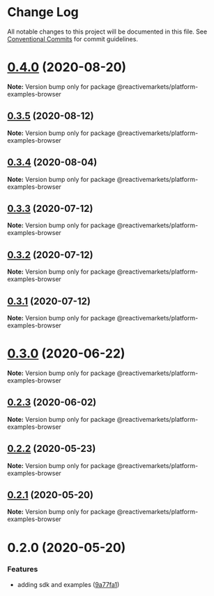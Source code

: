 # Change Log

All notable changes to this project will be documented in this file.
See [Conventional Commits](https://conventionalcommits.org) for commit guidelines.

# [0.4.0](https://github.com/reactivemarkets/platform-js/compare/v0.3.5...v0.4.0) (2020-08-20)

**Note:** Version bump only for package @reactivemarkets/platform-examples-browser





## [0.3.5](https://github.com/reactivemarkets/platform-js/compare/v0.3.4...v0.3.5) (2020-08-12)

**Note:** Version bump only for package @reactivemarkets/platform-examples-browser





## [0.3.4](https://github.com/reactivemarkets/platform-js/compare/v0.3.3...v0.3.4) (2020-08-04)

**Note:** Version bump only for package @reactivemarkets/platform-examples-browser





## [0.3.3](https://github.com/reactivemarkets/platform-js/compare/v0.3.2...v0.3.3) (2020-07-12)

**Note:** Version bump only for package @reactivemarkets/platform-examples-browser





## [0.3.2](https://github.com/reactivemarkets/platform-js/compare/v0.3.1...v0.3.2) (2020-07-12)

**Note:** Version bump only for package @reactivemarkets/platform-examples-browser





## [0.3.1](https://github.com/reactivemarkets/platform-js/compare/v0.3.0...v0.3.1) (2020-07-12)

**Note:** Version bump only for package @reactivemarkets/platform-examples-browser





# [0.3.0](https://github.com/reactivemarkets/platform-js/compare/v0.2.4...v0.3.0) (2020-06-22)

**Note:** Version bump only for package @reactivemarkets/platform-examples-browser





## [0.2.3](https://github.com/reactivemarkets/platform-js/compare/v0.2.2...v0.2.3) (2020-06-02)

**Note:** Version bump only for package @reactivemarkets/platform-examples-browser





## [0.2.2](https://github.com/reactivemarkets/platform-js/compare/v0.2.1...v0.2.2) (2020-05-23)

**Note:** Version bump only for package @reactivemarkets/platform-examples-browser





## [0.2.1](https://github.com/reactivemarkets/platform-js/compare/v0.2.0...v0.2.1) (2020-05-20)

**Note:** Version bump only for package @reactivemarkets/platform-examples-browser





# 0.2.0 (2020-05-20)


### Features

* adding sdk and examples ([9a77fa1](https://github.com/reactivemarkets/platform-js/commit/9a77fa105a6dcb6cf657c3a341d352fd4fd37355))
